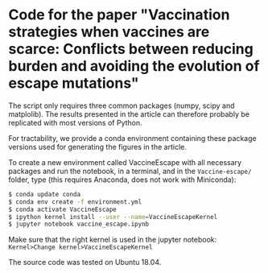# Code for the paper "Vaccination strategies when vaccines are scarce: Conflicts between reducing burden and avoiding the evolution of escape mutations"

The script only requires three common packages (numpy, scipy and matplolib). The results presented in the article can therefore probably be replicated with most versions of Python.

For tractability, we provide a conda environment containing these package versions used for generating the figures in the article.

To create a new environment called VaccineEscape with all necessary packages and run the notebook, in a terminal, and in the `Vaccine-escape/` folder, type (this requires Anaconda, does not work with Miniconda):

```bash
$ conda update conda
$ conda env create -f environment.yml
$ conda activate VaccineEscape
$ ipython kernel install --user --name=VaccineEscapeKernel
$ jupyter notebook vaccine_escape.ipynb
```

Make sure that the right kernel is used in the jupyter notebook: `Kernel>Change kernel>VaccineEscapeKernel`

The source code was tested on Ubuntu 18.04.
